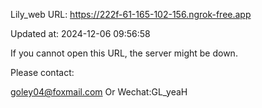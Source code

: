 Lily_web URL: https://222f-61-165-102-156.ngrok-free.app

Updated at: 2024-12-06 09:56:58

If you cannot open this URL, the server might be down.

Please contact: 

goley04@foxmail.com Or Wechat:GL_yeaH